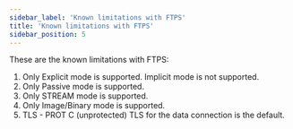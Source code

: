 ```yaml
---
sidebar_label: 'Known limitations with FTPS'
title: 'Known limitations with FTPS'
sidebar_position: 5
---
```

These are the known limitations with FTPS:

1. Only Explicit mode is supported. Implicit mode is not supported.
2. Only Passive mode is supported.
3. Only STREAM mode is supported.
4. Only Image/Binary mode is supported.
5. TLS - PROT C (unprotected) TLS for the data connection is the default.